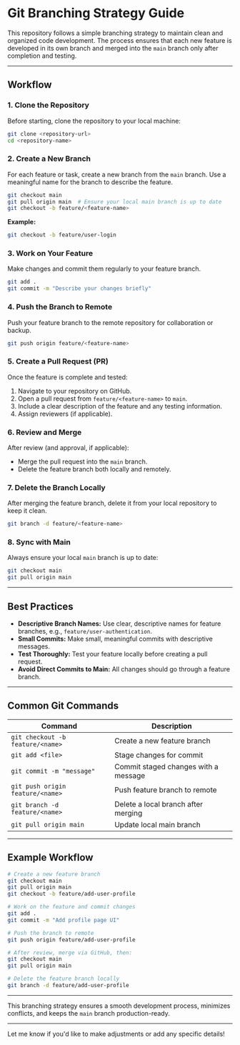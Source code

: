 # Git Branching Strategy Guide

This repository follows a simple branching strategy to maintain clean and organized code development. The process ensures that each new feature is developed in its own branch and merged into the `main` branch only after completion and testing.

---

## Workflow

### 1. Clone the Repository
Before starting, clone the repository to your local machine:  
```bash
git clone <repository-url>
cd <repository-name>
```

### 2. Create a New Branch
For each feature or task, create a new branch from the `main` branch. Use a meaningful name for the branch to describe the feature.  
```bash
git checkout main
git pull origin main  # Ensure your local main branch is up to date
git checkout -b feature/<feature-name>
```
**Example:**  
```bash
git checkout -b feature/user-login
```

### 3. Work on Your Feature
Make changes and commit them regularly to your feature branch.  
```bash
git add .
git commit -m "Describe your changes briefly"
```

### 4. Push the Branch to Remote
Push your feature branch to the remote repository for collaboration or backup.  
```bash
git push origin feature/<feature-name>
```

### 5. Create a Pull Request (PR)
Once the feature is complete and tested:
1. Navigate to your repository on GitHub.
2. Open a pull request from `feature/<feature-name>` to `main`.
3. Include a clear description of the feature and any testing information.
4. Assign reviewers (if applicable).

### 6. Review and Merge
After review (and approval, if applicable):
- Merge the pull request into the `main` branch.
- Delete the feature branch both locally and remotely.

### 7. Delete the Branch Locally
After merging the feature branch, delete it from your local repository to keep it clean.  
```bash
git branch -d feature/<feature-name>
```

### 8. Sync with Main
Always ensure your local `main` branch is up to date:  
```bash
git checkout main
git pull origin main
```

---

## Best Practices
- **Descriptive Branch Names:** Use clear, descriptive names for feature branches, e.g., `feature/user-authentication`.
- **Small Commits:** Make small, meaningful commits with descriptive messages.
- **Test Thoroughly:** Test your feature locally before creating a pull request.
- **Avoid Direct Commits to Main:** All changes should go through a feature branch.

---

## Common Git Commands

| Command                              | Description                           |
|--------------------------------------|---------------------------------------|
| `git checkout -b feature/<name>`     | Create a new feature branch           |
| `git add <file>`                     | Stage changes for commit              |
| `git commit -m "message"`            | Commit staged changes with a message  |
| `git push origin feature/<name>`     | Push feature branch to remote         |
| `git branch -d feature/<name>`       | Delete a local branch after merging   |
| `git pull origin main`               | Update local main branch              |

---

## Example Workflow
```bash
# Create a new feature branch
git checkout main
git pull origin main
git checkout -b feature/add-user-profile

# Work on the feature and commit changes
git add .
git commit -m "Add profile page UI"

# Push the branch to remote
git push origin feature/add-user-profile

# After review, merge via GitHub, then:
git checkout main
git pull origin main

# Delete the feature branch locally
git branch -d feature/add-user-profile
```

---

This branching strategy ensures a smooth development process, minimizes conflicts, and keeps the `main` branch production-ready.

--- 

Let me know if you'd like to make adjustments or add any specific details!
